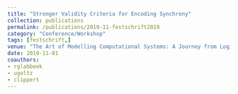 ```yaml
---
title: "Stronger Validity Criteria for Encoding Synchrony"
collection: publications
permalink: /publications/2019-11-festschrift2019
category: "Conference/Workshop"
tags: [festschrift,]
venue: "The Art of Modelling Computational Systems: A Journey from Logic and Concurrency to Security and Privacy - Essays Dedicated to Catuscia Palamidessi on the Occasion of Her 60th Birthday"
date: 2019-11-01
coauthors:
- rglabbeek
- ugoltz
- clippert
---
```

